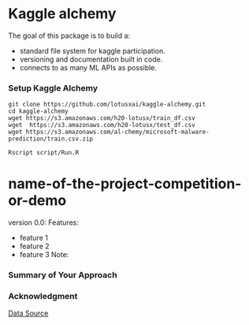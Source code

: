 # Kaggle alchemy
The goal of this package is to build a:
- standard file system for kaggle participation.
- versioning and documentation built in code.
- connects to as many ML APIs as possible.


### Setup Kaggle Alchemy
```
git clone https://github.com/lotusxai/kaggle-alchemy.git
cd kaggle-alchemy
wget https://s3.amazonaws.com/h20-lotusx/train_df.csv
wget  https://s3.amazonaws.com/h20-lotusx/test_df.csv
wget https://s3.amazonaws.com/al-chemy/microsoft-malware-prediction/train.csv.zip

Rscript script/Run.R
```

# name-of-the-project-competition-or-demo

version 0.0:
Features:
* feature 1
* feature 2
* feature 3
Note:

### Summary of Your Approach






### Acknowledgment
[Data Source](https://www.kaggle.com/mlg-ulb/creditcardfraud)
